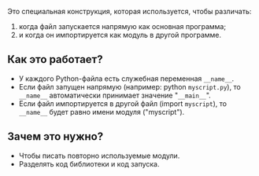Это специальная конструкция, которая используется, чтобы различать:
1. когда файл запускается напрямую как основная программа;
2. и когда он импортируется как модуль в другой программе.

## Как это работает?

- У каждого Python-файла есть служебная переменная `__name__`.
- Если файл запущен напрямую (например: python `myscript.py`), то `__name__` автоматически принимает значение "`__main__`".
- Если файл импортируется в другой файл (import `myscript`), то `__name__` будет равно имени модуля ("myscript").

## Зачем это нужно?
- Чтобы писать повторно используемые модули.
- Разделять код библиотеки и код запуска.